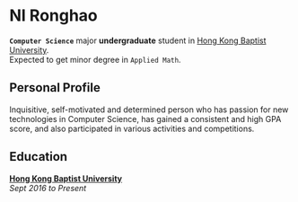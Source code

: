 # NI Ronghao
**`Computer Science`** major **undergraduate** student in [Hong Kong Baptist University](https://www.hkbu.edu.hk/).<br>
Expected to get minor degree in `Applied Math`.<br>

## Personal Profile
Inquisitive, self-motivated and determined person who has passion for new technologies in Computer Science, has gained a consistent and high GPA score, and also participated in various activities and competitions.

## Education
**[Hong Kong Baptist University](https://www.hkbu.edu.hk/)**<br>  *Sept 2016 to Present*
